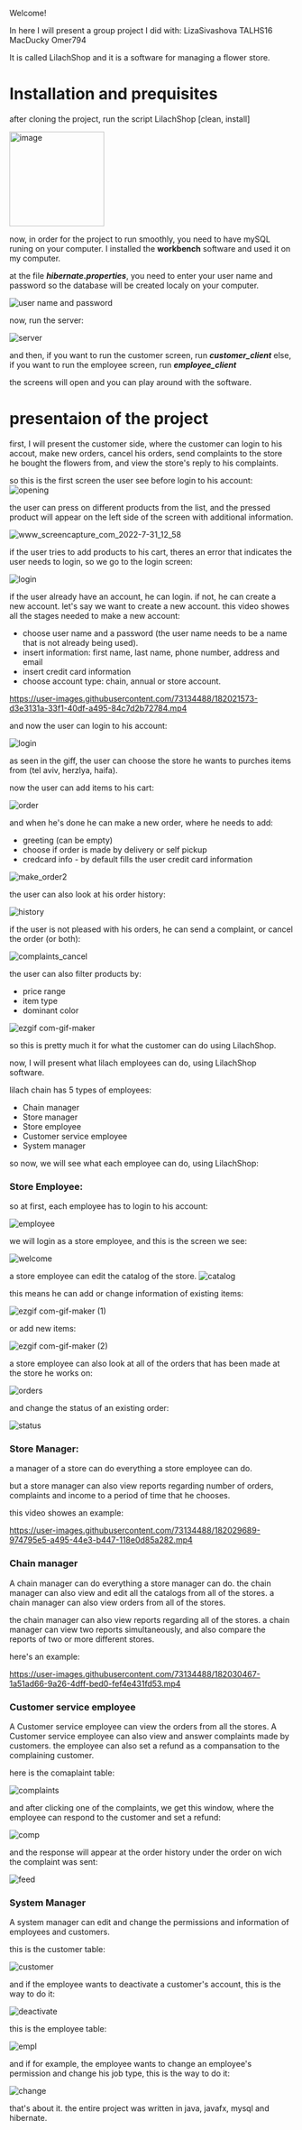 Welcome! 

In here I will present a group project I did with:
LizaSivashova
TALHS16
MacDucky
Omer794

It is called LilachShop and it is a software for managing a flower store. 

# Installation and prequisites #
after cloning the project, run the script LilachShop [clean, install]

<img width="168" alt="image" src="https://user-images.githubusercontent.com/73134488/189515296-ccf642a9-f588-424b-85ce-fee2318ed130.png">

now, in order for the project to run smoothly, you need to have mySQL runing on your computer. I installed the **workbench** software and used it on my computer. 

at the file ***hibernate.properties***, you need to enter your user name and password so the database will be created localy on your computer.

![user name and password](https://user-images.githubusercontent.com/73134488/189515466-2f1f7aa9-c814-4e61-ae88-9164a13bd0b4.jpg)

now, run the server:

![server](https://user-images.githubusercontent.com/73134488/189515517-cca24001-971d-4480-a7b0-c0a3192fb616.jpg)

and then, if you want to run the customer screen, run ***customer_client*** else, if you want to run the employee screen, run ***employee_client***

the screens will open and you can play around with the software.

# presentaion of the project #
first, I will present the customer side, where the customer can login to his accout, make new orders, cancel his orders, send complaints to the store he bought the flowers from, and view the store's reply to his complaints. 

so this is the first screen the user see before login to his account:
![opening](https://user-images.githubusercontent.com/73134488/182020716-8cf6c186-c7ab-4338-9466-191f840a9b7b.jpg)

the user can press on different products from the list, and the pressed product will appear on the left side of the screen with additional information. 

![www_screencapture_com_2022-7-31_12_58](https://user-images.githubusercontent.com/73134488/182021019-f13be648-9272-45a4-8ec8-bf30f975c280.gif)

if the user tries to add products to his cart, theres an error that indicates the user needs to login, so we go to the login screen:

![login](https://user-images.githubusercontent.com/73134488/182021184-441a4c50-408a-423a-89d8-f8328ddacb59.jpg)

if the user already have an account, he can login. if not, he can create a new account.
let's say we want to create a new account. this video showes all the stages needed to make a new account:
- choose user name and a password (the user name needs to be a name that is not already being used).
- insert information: first name, last name, phone number, address and email
- insert credit card information  
- choose account type: chain, annual or store account.

https://user-images.githubusercontent.com/73134488/182021573-d3e3131a-33f1-40df-a495-84c7d2b72784.mp4

and now the user can login to his account:

![login](https://user-images.githubusercontent.com/73134488/182021797-4f386c93-e1d9-4e2e-b3c4-04525cc11f19.gif)

as seen in the giff, the user can choose the store he wants to purches items from (tel aviv, herzlya, haifa).

now the user can add items to his cart:

![order](https://user-images.githubusercontent.com/73134488/182021998-73d2e4de-d955-41d7-8c28-4262da991c1d.gif)

and when he's done he can make a new order, where he needs to add:
- greeting (can be empty)
- choose if order is made by delivery or self pickup
- credcard info - by default fills the user credit card information  

![make_order2](https://user-images.githubusercontent.com/73134488/182022367-968277e3-bc0c-433a-953c-56437ef45d1f.gif)

the user can also look at his order history: 

![history](https://user-images.githubusercontent.com/73134488/182023080-5e535a6b-360d-41e8-9e83-ec06e6d50a0a.jpg)

if the user is not pleased with his orders, he can send a complaint, or cancel the order (or both):

![complaints_cancel](https://user-images.githubusercontent.com/73134488/182023822-134f7260-eec2-4178-95cf-d448714d6dcc.gif)

the user can also filter products by:
- price range
- item type
- dominant color

![ezgif com-gif-maker](https://user-images.githubusercontent.com/73134488/182024288-cf293bbf-dc7b-4568-aa30-7c247e869cf3.gif)

so this is pretty much it for what the customer can do using LilachShop.

now, I will present what lilach employees can do, using LilachShop software.

lilach chain has 5 types of employees:
- Chain manager
- Store manager
- Store employee
- Customer service employee
- System manager

so now, we will see what each employee can do, using LilachShop:

### Store Employee:

so at first, each employee has to login to his account: 

![employee](https://user-images.githubusercontent.com/73134488/182024909-541b7248-dd6b-4646-ac24-8b5c4689f6f4.jpg)

we will login as a store employee, and this is the screen we see:

![welcome](https://user-images.githubusercontent.com/73134488/182025009-d5efeb9d-d7c1-4b60-8f26-5b59bc92811c.jpg)

a store employee can edit the catalog of the store. 
![catalog](https://user-images.githubusercontent.com/73134488/182028332-5f7b626c-2a06-4789-befb-cc6cc7fc3a58.jpg)

this means he can add or change information of existing items:

![ezgif com-gif-maker (1)](https://user-images.githubusercontent.com/73134488/182028536-593b960d-801d-41e4-b1b5-aad3317caffd.gif)

or add new items:

![ezgif com-gif-maker (2)](https://user-images.githubusercontent.com/73134488/182028717-e3365875-3f7a-4c84-abad-fe3b6b198987.gif)

a store employee can also look at all of the orders that has been made at the store he works on:

![orders](https://user-images.githubusercontent.com/73134488/182028992-fde16db5-7140-416b-8aa1-2aa27fb0e492.jpg)

and change the status of an existing order:

![status](https://user-images.githubusercontent.com/73134488/182029036-cf324c7e-ae5c-462f-ab49-144a4889b9d1.jpg)

### Store Manager:

a manager of a store can do everything a store employee can do. 

but a store manager can also view reports regarding number of orders, complaints and income to a period of time that he chooses. 

this video showes an example:

https://user-images.githubusercontent.com/73134488/182029689-974795e5-a495-44e3-b447-118e0d85a282.mp4

### Chain manager

A chain manager can do everything a store manager can do. the chain manager can also view and edit all the catalogs from all of the stores. a chain manager can also view orders from all of the stores.

the chain manager can also view reports regarding all of the stores. a chain manager can view two reports simultaneously, and also compare the reports of two or more different stores. 

here's an example:

https://user-images.githubusercontent.com/73134488/182030467-1a51ad66-9a26-4dff-bed0-fef4e431fd53.mp4

### Customer service employee

A Customer service employee can view the orders from all the stores. 
A Customer service employee can also view and answer complaints made by customers. the employee can also set a refund as a compansation to the complaining customer.

here is the comaplaint table:

![complaints](https://user-images.githubusercontent.com/73134488/182030731-d49ea692-4298-4374-96fe-11ecc2495ff1.jpg)

and after clicking one of the complaints, we get this window, where the employee can respond to the customer and set a refund:

![comp](https://user-images.githubusercontent.com/73134488/182032356-83022993-1409-42d5-a868-6d67b166cae4.jpg)

and the response will appear at the order history under the order on wich the complaint was sent:

![feed](https://user-images.githubusercontent.com/73134488/182033256-97c3e0cc-26ed-47c9-b4a9-75c313910c41.jpg)

### System Manager

A system manager can edit and change the permissions and information of employees and customers. 

this is the customer table:

![customer](https://user-images.githubusercontent.com/73134488/182032798-a08bae4e-d7b1-4039-a3e9-9384f47e4387.jpg)

and if the employee wants to deactivate a customer's account, this is the way to do it:

![deactivate](https://user-images.githubusercontent.com/73134488/182032862-5eeacee9-d2bd-4f3a-b943-fae5eae113db.jpg)

this is the employee table: 

![empl](https://user-images.githubusercontent.com/73134488/182032930-ce505865-8a4d-4505-a594-dfe8d4048f75.jpg)

and if for example, the employee wants to change an employee's permission and change his job type, this is the way to do it:

![change](https://user-images.githubusercontent.com/73134488/182032952-40a1968a-245d-4829-9eed-0279ee696934.jpg)


that's about it. the entire project was written in java, javafx, mysql and hibernate. 
